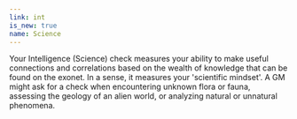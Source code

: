 ```yaml
---
link: int
is_new: true
name: Science
---
```

Your Intelligence (Science) check measures your ability to make useful connections and correlations
based on the wealth of knowledge that can be found on the exonet. In a sense, it measures your
'scientific mindset'. A GM might ask for a check when encountering unknown flora or fauna, assessing
the geology of an alien world, or analyzing natural or unnatural phenomena.
